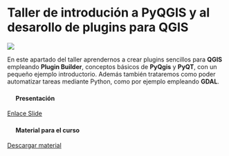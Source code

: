 
Taller de introdución a PyQGIS y al desarollo de plugins para QGIS
===================
 
![](https://goo.gl/uiMJ1A)

En este apartado del taller aprendernos a crear plugins sencillos para **QGIS** empleando **Plugin Builder**, conceptos básicos de **PyQgis** y **PyQT**, con un pequeño ejemplo introductorio. Además también trataremos como poder automatizar tareas mediante Python, como por ejemplo empleando **GDAL**. 

#### <img src="https://goo.gl/AgKZVw" width="16"> Presentación

[Enlace Slide](https://goo.gl/nKAYWg)
 
#### <img src="https://goo.gl/MgG2TJ" width="16"> Material para el curso

[Descargar material](https://goo.gl/JWPki7)
